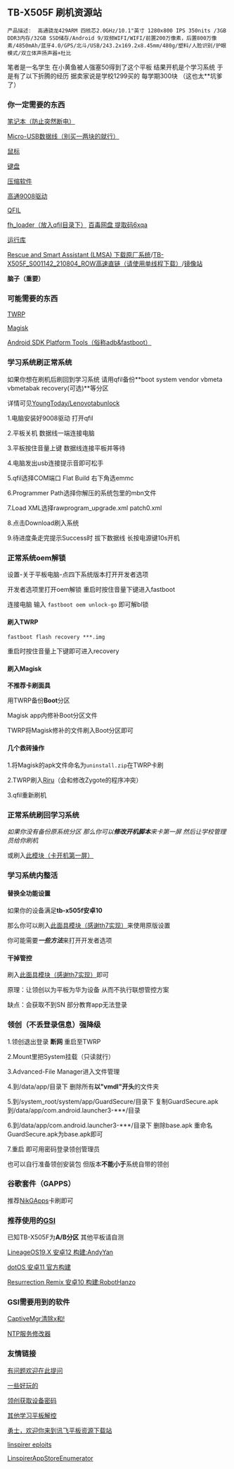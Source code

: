 ## TB-X505F 刷机资源站

`产品描述:  高通骁龙429ARM 四核芯2.0GHz/10.1"英寸 1280x800 IPS 350nits /3GB DDR3内存/32GB SSD储存/Android 9/双频WIFI/WIFI/前置200万像素，后置800万像素/4850mAh/蓝牙4.0/GPS/北斗/USB/243.2x169.2x8.45mm/480g/塑料/人脸识别/护眼模式/双立体声扬声器+杜比`

笔者是一名学生 在小黄鱼被人强塞50得到了这个平板 结果开机是个学习系统 于是有了以下折腾的经历 据卖家说是学校1299买的 每学期300块 （这也太**坑爹了）

### 你一定需要的东西

[笔记本（防止突然断电）](https://item.jd.com/70239970489.html)

[Micro-USB数据线（别买一两块的就行）](https://s.taobao.com/search?q=Micro-USB)

[鼠标](https://s.taobao.com/search?q=%E9%BC%A0%E6%A0%87)

[键盘](https://s.taobao.com/search?q=%E9%94%AE%E7%9B%98)

[压缩软件](https://www.7-zip.org/)

[高通9008驱动](https://www.baidu.com/baidu?wd=%E9%AB%98%E9%80%9A9008%E9%A9%B1%E5%8A%A8%E5%AE%89%E8%A3%85%E6%95%99%E7%A8%8B)

[QFIL](https://qfiltool.com/)

[fh_loader（放入qfil目录下）](https://mega.nz/file/IolkFLqb#0RiKIfwDKeBTklICTpwKnLQ-kDMVL3LPHoB8fFxJHPQ) [百毒网盘 提取码6xqa](https://pan.baidu.com/s/14tCaBmtVVsjWP_Ym-d931g?pwd=6xqa)

[运行库](https://www.ghxi.com/yxkhj.html)

[Rescue and Smart Assistant (LMSA) 下载原厂系统](https://download.lenovo.com/lsa/Releases/Rescue_and_Smart_Assistant_v5.9.2.4_prod_setup.exe)/[TB-X505F_S001142_210804_ROW高速直链（请使用单线程下载）](https://th7sdrive.herokuapp.com/OD01/Firmware/Lenovo%20TB-X505F/TB-X505F_S001142_210804_ROW.zip)/[镜像站](https://mirrors.lolinet.com/)

**脑子（重要）**

### 可能需要的东西

[TWRP](https://forum.xda-developers.com/t/recovery-tb-x505f-unofficial-twrp-3-6-x-for-lenovo-tab-m10-hd.4211221/)

[Magisk](https://github.com/topjohnwu/Magisk/releases/)

[Android SDK Platform Tools（俗称adb&fastboot）](https://developer.android.google.cn/studio/releases/platform-tools?hl=zh-cn)

### 学习系统刷正常系统

如果你想在刷机后刷回到学习系统 请用qfil备份**boot system vendor vbmeta vbmetabak recovery(可选)**等分区

详情可见[YoungToday/Lenovotabunlock](https://github.com/YoungToday/Lenovotabunlock)

1.电脑安装好9008驱动 打开qfil

2.平板关机 数据线一端连接电脑

3.平板按住音量上键 数据线连接平板并等待

4.电脑发出usb连接提示音即可松手

5.qfil选择COM端口 Flat Build 右下角选emmc

6.Programmer Path选择你解压的系统包里的mbn文件

7.Load XML选择rawprogram_upgrade.xml patch0.xml

8.点击Download刷入系统

9.待进度条走完提示Success时 拔下数据线 长按电源键10s开机

### 正常系统oem解锁

设置-关于平板电脑-点四下系统版本打开开发者选项

开发者选项里打开oem解锁 重启时按住音量下键进入fastboot

连接电脑 输入 `fastboot oem unlock-go` 即可解bl锁

#### 刷入TWRP

`fastboot flash recovery ***.img`

重启时按住音量上下键即可进入recovery

#### 刷入Magisk

**不推荐卡刷面具**

用TWRP备份**Boot**分区

Magisk app内修补Boot分区文件

TWRP将Magisk修补的文件刷入Boot分区即可

#### 几个救砖操作

1.将Magisk的apk文件命名为`uninstall.zip`在TWRP卡刷

2.TWRP刷入[Riru](https://github.com/RikkaApps/Riru/releases)（会和修改Zygote的程序冲突）

3.qfil重新刷机

### 正常系统刷回学习系统

*如果你没有备份原系统分区 那么你可以**修改开机脚本**来卡第一屏 然后让学校管理员给你刷机*

或刷入[此模块（卡开机第一屏）](https://github.com/KuzeKumiko/Lenovo_tb_x505f_StudyNM/raw/main/%5B%E6%A8%A1%E5%9D%97%5D%E5%8D%A1%E7%AC%AC%E4%B8%80%E5%B1%8F_th7.zip)

### 学习系统内整活

#### 替换全功能设置

如果你的设备满足**tb-x505f安卓10**

那么你可以刷入[此面具模块（感谢th7实现）](https://github.com/KuzeKumiko/Lenovo_tb_x505f_StudyNM/raw/main/%5B%E6%A8%A1%E5%9D%97%5Dtb-x505f%E5%AE%89%E5%8D%9310%E8%AE%BE%E7%BD%AE%E6%9B%BF%E6%8D%A2_th7.zip)来使用原版设置

你可能需要***一些方法***来打开开发者选项

#### 干掉管控

刷入[此面具模块（感谢th7实现）](https://github.com/KuzeKumiko/Lenovo_tb_x505f_StudyNM/raw/main/%5B%E6%A8%A1%E5%9D%97%5D%E4%BC%AA%E8%A3%85%E6%9C%BA%E5%9E%8B%E4%B8%BA%E5%8D%8E%E4%B8%BAMatePad%2011_v2_th7.zip)即可

原理：让领创以为平板为华为设备 从而不执行联想管控方案

缺点：会获取不到SN 部分教育app无法登录

### 领创（不丢登录信息）强降级

1.领创退出登录 **断网** 重启至TWRP

2.Mount里把System挂载（只读就行）

3.Advanced-File Manager进入文件管理

4.到/data/app/目录下 删除所有**以"vmdl"开头**的文件夹

5.到/system_root/system/app/GuardSecure/目录下 复制GuardSecure.apk到/data/app/com.android.launcher3-***/目录

6.到/data/app/com.android.launcher3-***/目录下 删除base.apk 重命名GuardSecure.apk为base.apk即可

7.重启 即可用密码登录领创管理员

也可以自行准备领创安装包 但版本**不能小于**系统自带的领创

### 谷歌套件（GAPPS）

推荐[NikGApps](https://nikgapps.com/)卡刷即可

### 推荐使用的[GSI](https://github.com/phhusson/treble_experimentations/wiki/Generic-System-Image-%28GSI%29-list)

已知TB-X505F为**A/B分区** 其他平板请自测

[LineageOS19.X 安卓12 构建:AndyYan](https://sourceforge.net/projects/andyyan-gsi/files/lineage-19.x/)

[dotOS 安卓11 官方构建](https://www.droidontime.com/devices/arm64)

[Resurrection Remix 安卓10 构建:RobotHanzo](https://sourceforge.net/projects/resurrection-remix-q-gsi/files/)

### GSI需要用到的软件

[CaptiveMgr清除x和!](https://www.coolapk.com/apk/tech.evlsoc.captivemgr) 

[NTP服务修改器](https://www.coolapk.com/apk/org.starx_software_lab.ntp_server_changer)

### 友情链接

[有问题欢迎在此提问](https://www.baidu.com/)

[一些好玩的](https://github.com/KuzeKumiko/Lenovo_tb_x505f_StudyNM)

[领创获取设备密码](https://github.com/KuzeKumiko/Lenovo_tb_x505f_StudyNM/raw/main/getpwd.exe)

[其他学习平板解控](https://github.com/YoungToday/rc)

[勇士，欢迎你来到讯飞平板资源下载站](https://magisk-root.github.io/)

[linspirer eploits](https://github.com/YoungToday/lspirer-vulnexp)

[LinspirerAppStoreEnumerator](https://github.com/F-Unction/LinspirerAppStoreEnumerator)
